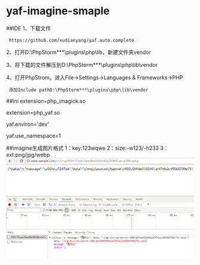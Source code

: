 # yaf-imagine-smaple

##IDE
1、下载文件

     https://github.com/xudianyang/yaf.auto.complete

2、打开D:\PhpStorm***\plugins\php\lib，新建文件夹vendor

3、将下载的文件解压到D:\PhpStorm***\plugins\php\lib\vendor

4、打开PhpStrom，进入File->Settings->Languages & Frameworks->PHP

     添加Include pathD:\PhpStorm***\plugins\php\lib\vendor
     
 ##ini
 extension=php_imagick.so
 
 extension=php_yaf.so
 
 yaf.environ='dev' 
 
 yaf.use_namespace=1   
 
 ##imagine生成图片格式
    1：key:123wqwe
    2：size:-w123/-h233
    3：ext:png/jpg/webp    
 ![图片](/20171231194949.png)
 
